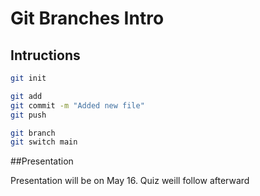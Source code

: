 # Git  Branches Intro
## Intructions


```bash
git init
```

```bash
git add
git commit -m "Added new file"
git push
```

```bash
git branch
git switch main
```

##Presentation 

Presentation will be on May 16. Quiz weill follow afterward
